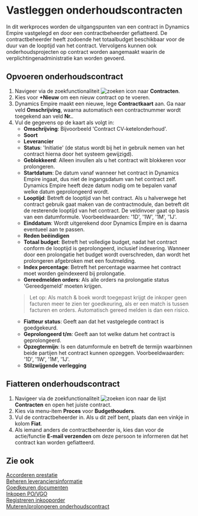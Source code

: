# Vastleggen onderhoudscontracten

In dit werkproces worden de uitgangspunten van een contract in Dynamics Empire vastgelegd en door een contractbeheerder gefiatteerd. De contractbeheerder heeft zodoende het totaalbudget beschikbaar voor de duur van de looptijd van het contract. Vervolgens kunnen ook onderhoudsprojecten op contract worden aangemaakt waarin de verplichtingenadministratie kan worden gevoerd.

## Opvoeren onderhoudscontract
 1. Navigeer via de zoekfunctionaliteit ![zoeken icon](/assets/images/zoeken.png "zoeken icon") naar **Contracten**.
 2. Kies voor **+Nieuw** om een nieuw contract op te voeren.
 3. Dynamics Empire maakt een nieuwe, lege **Contractkaart** aan. Ga naar veld **Omschrijving**, waarna automatisch een contractnummer wordt toegekend aan veld **Nr.**.
 4. Vul de gegevens op de kaart als volgt in:
	- **Omschrijving**: Bijvoorbeeld 'Contract CV-ketelonderhoud'.
	- **Soort**
	- **Leverancier**
	- **Status**: 'Initiatie' (de status wordt bij het in gebruik nemen van het contract hierna door het systeem gewijzigd).
	- **Geblokkeerd**: Alleen invullen als u het contract wilt blokkeren voor prolongeren.
	- **Startdatum**: De datum vanaf wanneer het contract in Dynamics Empire ingaat, dus niet de ingangsdatum van het contract zelf. Dynamics Empire heeft deze datum nodig om te bepalen vanaf welke datum geprolongeerd wordt.
	- **Looptijd**: Betreft de looptijd van het contract. Als u halverwege het contract gebruik gaat maken van de contractmodule, dan betreft dit de resterende looptijd van het contract. De veldinvoer gaat op basis van een datumformule. Voorbeeldwaarden: '1D', '1W', '1M', '1J'.
	- **Einddatum**: Wordt uitgerekend door Dynamics Empire en is daarna eventueel aan te passen.
	- **Reden beëindigen**
	- **Totaal budget**: Betreft het volledige budget, nadat het contract conform de looptijd is geprolongeerd, inclusief indexering. Wanneer door een prolongatie het budget wordt overschreden, dan wordt het prolongeren afgebroken met een foutmelding.
	- **Index percentage**: Betreft het percentage waarmee het contract moet worden geïndexeerd bij prolongatie.
	- **Gereedmelden orders**: Als alle orders na prolongatie status 'Gereedgemeld' moeten krijgen.  
	>Let op: Als match & boek wordt toegepast krijgt de inkoper geen facturen meer te zien ter goedkeuring, als er een match is tussen facturen en orders. Automatisch gereed melden is dan een risico.
	- **Fiatteur status**: Geeft aan dat het vastgelegde contract is goedgekeurd.
	- **Geprolongeerd t/m**: Geeft aan tot welke datum het contract is geprolongeerd.
	- **Opzegtermijn**: Is een datumformule en betreft de termijn waarbinnen beide partijen het contract kunnen opzeggen. Voorbeeldwaarden: '1D', '1W', '1M', '1J'.
	- **Stilzwijgende verlegging**

## Fiatteren onderhoudscontract

1. Navigeer via de zoekfunctionaliteit ![zoeken icon](/assets/images/zoeken.png "zoeken icon") naar de lijst **Contracten** en open het juiste contract.
2. Kies via menu-item **Proces** voor **Budgethouders**.
3. Vul de contractbeheerder in. Als u dit zelf bent, plaats dan een vinkje in kolom **Fiat**.
4. Als iemand anders de contractbeheerder is, kies dan voor de actie/functie **E-mail verzenden** om deze persoon te informeren dat het contract kan worden gefiatteerd.

## Zie ook

[Accorderen prestatie](../accorderen-prestatie/)  
[Beheren leveranciersinformatie](../beheren-leveranciersinformatie/)  
[Goedkeuren documenten](../goedkeuren-documenten/)  
[Inkopen PO/VGO](../inkopen-po-vgo/)  
[Registreren inkooporder](../registreren-inkooporder/)  
[Muteren/prolongeren onderhoudscontract](../muteren-prolongeren-onderhoudscontract/)
